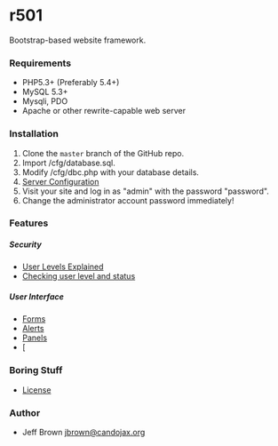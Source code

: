 
# r501

Bootstrap-based website framework.

### Requirements

* PHP5.3+ (Preferably 5.4+)
* MySQL 5.3+
* Mysqli, PDO
* Apache or other rewrite-capable web server


### Installation
1. Clone the `master` branch of the GitHub repo.
2. Import /cfg/database.sql.
3. Modify /cfg/dbc.php with your database details.
4. [Server Configuration](documentation/SERVER.md)
5. Visit your site and log in as "admin" with the password "password".
6. Change the administrator account password immediately!

### Features

##### Security
* [User Levels Explained](#)
* [Checking user level and status](#)

##### User Interface
* [Forms](documentation/FORMS.md)
* [Alerts](documentation/ALERTS.md)
* [Panels](#)
* [

### Boring Stuff
* [License](LICENSE)

### Author

* Jeff Brown <jbrown@candojax.org>

